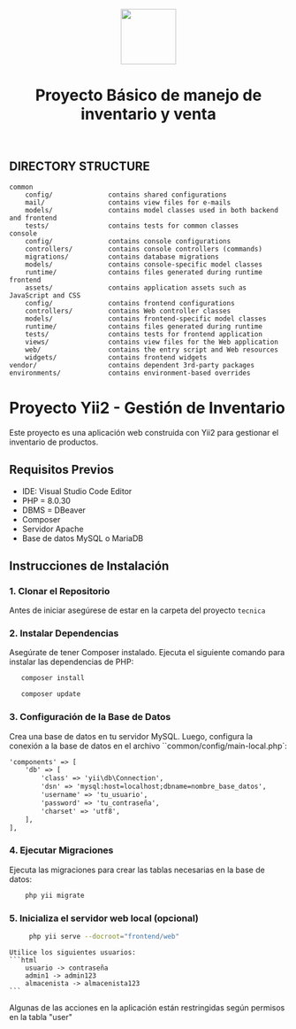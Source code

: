 <p align="center">
    <a href="https://github.com/yiisoft" target="_blank">
        <img src="https://avatars0.githubusercontent.com/u/993323" height="100px">
    </a>
    <h1 align="center">Proyecto Básico de manejo de inventario y venta</h1>
    <br>
</p>

DIRECTORY STRUCTURE
-------------------

```
common
    config/              contains shared configurations
    mail/                contains view files for e-mails
    models/              contains model classes used in both backend and frontend
    tests/               contains tests for common classes    
console
    config/              contains console configurations
    controllers/         contains console controllers (commands)
    migrations/          contains database migrations
    models/              contains console-specific model classes
    runtime/             contains files generated during runtime
frontend
    assets/              contains application assets such as JavaScript and CSS
    config/              contains frontend configurations
    controllers/         contains Web controller classes
    models/              contains frontend-specific model classes
    runtime/             contains files generated during runtime
    tests/               contains tests for frontend application
    views/               contains view files for the Web application
    web/                 contains the entry script and Web resources
    widgets/             contains frontend widgets
vendor/                  contains dependent 3rd-party packages
environments/            contains environment-based overrides
```


# Proyecto Yii2 - Gestión de Inventario

Este proyecto es una aplicación web construida con Yii2 para gestionar el inventario de productos. 

## Requisitos Previos

- IDE: Visual Studio Code Editor
- PHP = 8.0.30
- DBMS = DBeaver
- Composer
- Servidor Apache
- Base de datos MySQL o MariaDB

## Instrucciones de Instalación

### 1. Clonar el Repositorio
Antes de iniciar asegúrese de estar en la carpeta del proyecto `tecnica`
### 2. Instalar Dependencias
Asegúrate de tener Composer instalado. Ejecuta el siguiente comando para instalar las dependencias de PHP: 
```bash
   composer install
   ```
```bash
   composer update
```
### 3. Configuración de la Base de Datos
Crea una base de datos en tu servidor MySQL. Luego, configura la conexión a la base de datos en el archivo ``common/config/main-local.php`:

```html
'components' => [
    'db' => [
        'class' => 'yii\db\Connection',
        'dsn' => 'mysql:host=localhost;dbname=nombre_base_datos',
        'username' => 'tu_usuario',
        'password' => 'tu_contraseña',
        'charset' => 'utf8',
    ],
],
```

### 4. Ejecutar Migraciones
Ejecuta las migraciones para crear las tablas necesarias en la base de datos:
```bash
    php yii migrate
```
### 5. Inicializa el servidor web local (opcional)
```bash
     php yii serve --docroot="frontend/web"
```

    Utilice los siguientes usuarios: 
    ```html
        usuario -> contraseña
        admin1 -> admin123
        almacenista -> almacenista123
    ```
Algunas de las acciones en la aplicación están restringidas según permisos en la tabla "user"
